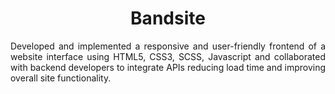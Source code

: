 <h1 align='center'> Bandsite </h1>

<p align='justify'> Developed and implemented a responsive and user-friendly frontend of a website interface using HTML5, CSS3, SCSS, Javascript and collaborated with backend developers to integrate APIs reducing load time and improving overall site functionality. </p>
